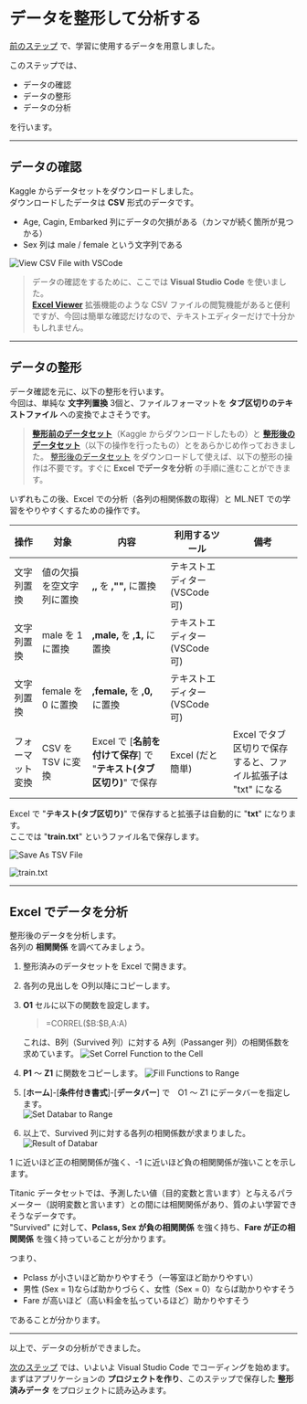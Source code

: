 # データを整形して分析する

[前のステップ](./01_preparedata.md) で、学習に使用するデータを用意しました。

このステップでは、

- データの確認
- データの整形
- データの分析

を行います。

---

## データの確認

Kaggle からデータセットをダウンロードしました。  
ダウンロードしたデータは **CSV** 形式のデータです。  

- Age, Cagin, Embarked 列にデータの欠損がある（カンマが続く箇所が見つかる）
- Sex 列は male / female という文字列である

![View CSV File with VSCode](./images/02/csv_view_with_vscode.jpg)
> データの確認をするために、ここでは **Visual Studio Code** を使いました。  
> [**Excel Viewer**](https://marketplace.visualstudio.com/items?itemName=GrapeCity.gc-excelviewer) 拡張機能のような CSV ファイルの閲覧機能があると便利ですが、今回は簡単な確認だけなので、テキストエディターだけで十分かもしれません。

---

## データの整形

データ確認を元に、以下の整形を行います。  
今回は、単純な **文字列置換** 3個と、ファイルフォーマットを **タブ区切りのテキストファイル** への変換でよさそうです。

> [**整形前のデータセット**](./dataset/raw_dataset.zip)（Kaggle からダウンロードしたもの）と  [**整形後のデータセット**](./dataset/format_dataset.zip)（以下の操作を行ったもの）とをあらかじめ作っておきました。
> [整形後のデータセット](./dataset/format_dataset.zip) をダウンロードして使えば、以下の整形の操作は不要です。すぐに **Excel でデータを分析** の手順に進むことができます。

いずれもこの後、Excel での分析（各列の相関係数の取得）と ML.NET での学習をやりやすくするための操作です。

|操作|対象|内容|利用するツール|備考|
|---|---|---|---|---|
|文字列置換|値の欠損を空文字列に置換| **,,** を **,"",** に置換|テキストエディター (VSCode 可)| |
|文字列置換|male を 1 に置換| **,male,** を **,1,** に置換|テキストエディター (VSCode 可)| |
|文字列置換|female を 0 に置換| **,female,** を **,0,** に置換|テキストエディター (VSCode 可)| |
|フォーマット変換|CSV を TSV に変換|Excel で [**名前を付けて保存**] で "**テキスト(タブ区切り)**" で保存|Excel (だと簡単)| Excel でタブ区切りで保存すると、ファイル拡張子は "txt" になる |

Excel で "**テキスト(タブ区切り)**" で保存すると拡張子は自動的に "**txt**" になります。  
ここでは "**train.txt**" というファイル名で保存します。

![Save As TSV File](./images/02/save_as_tsv.jpg)

![train.txt](./images/02/train_txt.jpg)

---

## Excel でデータを分析

整形後のデータを分析します。  
各列の **相関関係** を調べてみましょう。

1. 整形済みのデータセットを Excel で開きます。
2. 各列の見出しを O列以降にコピーします。
3. **O1** セルに以下の関数を設定します。  
   > =CORREL(\$B:\$B,A:A)

   これは、B列（Survived 列）に対する A列（Passanger 列）の相関係数を求めています。
   ![Set Correl Function to the Cell](./images/02/set_correl_function.jpg)

4. **P1** ～ **Z1** に関数をコピーします。
   ![Fill Functions to Range](./images/02/fill_functions_to_range.jpg)

5. [**ホーム**]-[**条件付き書式**]-[**データバー**] で　O1 ～ Z1 にデータバーを指定します。  
   ![Set Databar to Range](./images/02/set_databar_to_range.jpg)

6. 以上で、Survived 列に対する各列の相関係数が求まりました。
   ![Result of Databar](./images/02/result_setting_databar.jpg)

1 に近いほど正の相関関係が強く、-1 に近いほど負の相関関係が強いことを示します。

Titanic データセットでは、予測したい値（目的変数と言います）と与えるパラメーター（説明変数と言います）との間には相関関係があり、質のよい学習できそうなデータです。  
"Survived" に対して、**Pclass, Sex が負の相関関係** を強く持ち、**Fare が正の相関関係** を強く持っていることが分かります。

つまり、

- Pclass が小さいほど助かりやすそう（一等室ほど助かりやすい）
- 男性 (Sex = 1)ならば助かりづらく、女性（Sex = 0）ならば助かりやすそう
- Fare が高いほど（高い料金を払っているほど）助かりやすそう

であることが分かります。

---

以上で、データの分析ができました。

[次のステップ](./03_preparedataload.md) では、いよいよ Visual Studio Code でコーディングを始めます。  
まずはアプリケーションの **プロジェクトを作り**、このステップで保存した **整形済みデータ** をプロジェクトに読み込みます。
